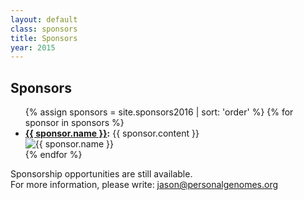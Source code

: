 ```yaml
---
layout: default
class: sponsors
title: Sponsors
year: 2015
---
```


<h2>Sponsors</h2>

<ul class="sponsors-list">
  {% assign sponsors = site.sponsors2016 | sort: 'order' %}
  {% for sponsor in sponsors %}
  <li class="sponsor">
    <div class="sponsor-bio"><b><a href="{{ sponsor.link }}">{{ sponsor.name }}</a>:</b> {{ sponsor.content }}</div>
    <img src="{{ sponsor.image | relative_url }}" alt="{{ sponsor.name }}" class="sponsor-img">
  </li>
  {% endfor %}
</ul>

<p class="collections-tag">Sponsorship opportunities are still available.<br>
For more information, please write: <a href="mailto:jason@personalgenomes.org">jason@personalgenomes.org</a></p>
